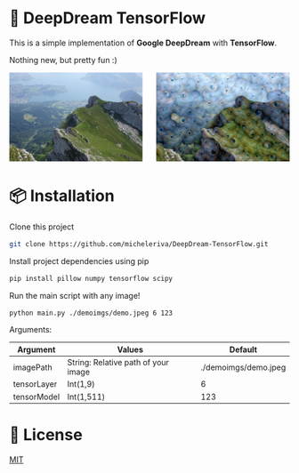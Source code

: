 # 🌈 DeepDream TensorFlow

This is a simple implementation of **Google DeepDream** with **TensorFlow**.

Nothing new, but pretty fun :)

<img src="./demoimgs/demo.jpg" >

# 📦 Installation

Clone this project

```sh
git clone https://github.com/micheleriva/DeepDream-TensorFlow.git
```

Install project dependencies using pip

```sh
pip install pillow numpy tensorflow scipy
```

Run the main script with any image!

```sh
python main.py ./demoimgs/demo.jpeg 6 123
```

Arguments:

| Argument    | Values                              | Default              |
|-------------|-------------------------------------|----------------------|
| imagePath   | String: Relative path of your image | ./demoimgs/demo.jpeg |
| tensorLayer | Int(1,9)                            | 6                    |
| tensorModel | Int(1,511)                          | 123                  |

# 📜 License

[MIT](LICENSE.md)